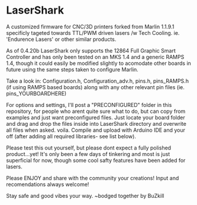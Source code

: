 # LaserShark
A customized firmware for CNC/3D printers forked from Marlin 1.1.9.1 specificly tageted towards TTL/PWM driven lasers /w Tech Cooling. ie. 'Endurence Lasers' or other similar products.

As of 0.4.20b LaserShark only supports the 12864 Full Graphic Smart Controller and has only been tested on an MKS 1.4 and a generic RAMPS 1.4, though it could easily be modified slightly to acomodate other boards in future using the same steps taken to configure Marlin.

Take a look in:
                    Configuration.h, 
                    Configuration_adv.h, 
                    pins.h,
                    pins_RAMPS.h (if using RAMPS based boards)
                    along with any other relevant pin files (ie. pins_YOURBOARDHERE)
 
For options and settings, I'll post a "PRECONFIGURED" folder in this repository, for people who arent quite sure what to do, but can copy from examples and just want preconfigured files. Just locate your board folder and drag and drop the files inside into LaserShark directory and overwrite all files when asked. voila. Compile and upload with Arduino IDE  and your off (after adding all required libraries- see list below).
  
Please test this out yourself, but please dont expect a fully polished product...yet! It's only been a few days of tinkering and most is just superficial for now, though some cool safty features have been added for lasers.

Please ENJOY and share with the community your creations! Input and recomendations always welcome!

Stay safe and good vibes your way.
  ~bodged together by BuZkill
